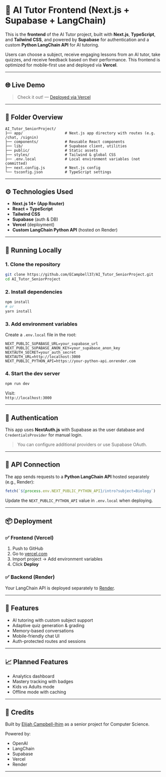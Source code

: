 # 🧠 AI Tutor Frontend (Next.js + Supabase + LangChain)

This is the **frontend** of the AI Tutor project, built with **Next.js**, **TypeScript**, and **Tailwind CSS**, and powered by **Supabase** for authentication and a custom **Python LangChain API** for AI tutoring.

Users can choose a subject, receive engaging lessons from an AI tutor, take quizzes, and receive feedback based on their performance. This frontend is optimized for mobile-first use and deployed via **Vercel**.

---

## 🌐 Live Demo

> Check it out! — [Deployed via Vercel](https://ai-tutor-senior-project.vercel.app/)

---

## 📁 Folder Overview

```
AI_Tutor_SeniorProject/
├── app/                   # Next.js app directory with routes (e.g. /chat, /signin)
├── components/            # Reusable React components
├── lib/                   # Supabase client, utilities
├── public/                # Static assets
├── styles/                # Tailwind & global CSS
├── .env.local             # Local environment variables (not committed)
├── next.config.js         # Next.js config
└── tsconfig.json          # TypeScript settings
```

---

## ⚙️ Technologies Used

- **Next.js 14+ (App Router)**
- **React + TypeScript**
- **Tailwind CSS**
- **Supabase** (auth & DB)
- **Vercel** (deployment)
- **Custom LangChain Python API** (hosted on Render)

---

## 🚀 Running Locally

### 1. Clone the repository

```bash
git clone https://github.com/ECampbell37/AI_Tutor_SeniorProject.git
cd AI_Tutor_SeniorProject
```

### 2. Install dependencies

```bash
npm install
# or
yarn install
```

### 3. Add environment variables

Create a `.env.local` file in the root:

```
NEXT_PUBLIC_SUPABASE_URL=your_supabase_url
NEXT_PUBLIC_SUPABASE_ANON_KEY=your_supabase_anon_key
NEXTAUTH_SECRET=your_auth_secret
NEXTAUTH_URL=http://localhost:3000
NEXT_PUBLIC_PYTHON_API=https://your-python-api.onrender.com
```

### 4. Start the dev server

```bash
npm run dev
```

Visit:  
`http://localhost:3000`

---

## 🔐 Authentication

This app uses **NextAuth.js** with Supabase as the user database and `CredentialsProvider` for manual login.

> You can configure additional providers or use Supabase OAuth.

---

## 📡 API Connection

The app sends requests to a **Python LangChain API** hosted separately (e.g., Render):

```ts
fetch(`${process.env.NEXT_PUBLIC_PYTHON_API}/intro?subject=Biology`)
```

Update the `NEXT_PUBLIC_PYTHON_API` value in `.env.local` when deploying.

---

## 📦 Deployment

### ✅ Frontend (Vercel)

1. Push to GitHub
2. Go to [vercel.com](https://vercel.com)
3. Import project → Add environment variables
4. Click **Deploy**

### ✅ Backend (Render)

Your LangChain API is deployed separately to [Render](https://render.com).

---

## 🧠 Features

- AI tutoring with custom subject support
- Adaptive quiz generation & grading
- Memory-based conversations
- Mobile-friendly chat UI
- Auth-protected routes and sessions

---

## 📈 Planned Features

- Analytics dashboard
- Mastery tracking with badges
- Kids vs Adults mode
- Offline mode with caching

---

## 🙌 Credits

Built by [Elijah Campbell-Ihim](https://github.com/ECampbell37) as a senior project for Computer Science.

Powered by:
- OpenAI
- LangChain
- Supabase
- Vercel
- Render

---
